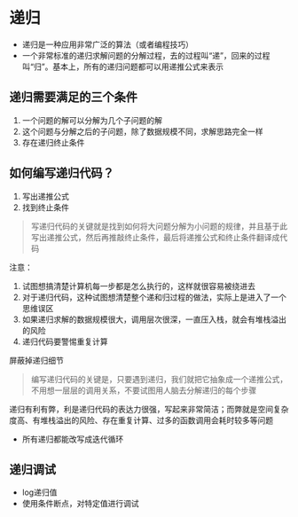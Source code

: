 # 递归

- 递归是一种应用非常广泛的算法（或者编程技巧）
- 一个非常标准的递归求解问题的分解过程，去的过程叫“递”，回来的过程叫“归”。基本上，所有的递归问题都可以用递推公式来表示

## 递归需要满足的三个条件

1. 一个问题的解可以分解为几个子问题的解
2. 这个问题与分解之后的子问题，除了数据规模不同，求解思路完全一样
3. 存在递归终止条件

## 如何编写递归代码？

1. 写出递推公式
2. 找到终止条件

> 写递归代码的关键就是找到如何将大问题分解为小问题的规律，并且基于此写出递推公式，然后再推敲终止条件，最后将递推公式和终止条件翻译成代码

注意：

1. 试图想搞清楚计算机每一步都是怎么执行的，这样就很容易被绕进去
2. 对于递归代码，这种试图想清楚整个递和归过程的做法，实际上是进入了一个思维误区
3. 如果递归求解的数据规模很大，调用层次很深，一直压入栈，就会有堆栈溢出的风险
4. 递归代码要警惕重复计算

屏蔽掉递归细节

> 编写递归代码的关键是，只要遇到递归，我们就把它抽象成一个递推公式，不用想一层层的调用关系，不要试图用人脑去分解递归的每个步骤

递归有利有弊，利是递归代码的表达力很强，写起来非常简洁；而弊就是空间复杂度高、有堆栈溢出的风险、存在重复计算、过多的函数调用会耗时较多等问题

- 所有递归都能改写成迭代循环

## 递归调试

- log递归值
- 使用条件断点，对特定值进行调试